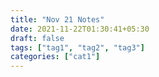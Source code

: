 ```yaml
---
title: "Nov 21 Notes"
date: 2021-11-22T01:30:41+05:30
draft: false
tags: ["tag1", "tag2", "tag3"]
categories: ["cat1"]
---
```

